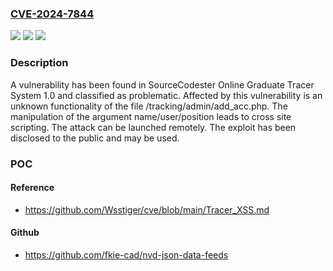 ### [CVE-2024-7844](https://cve.mitre.org/cgi-bin/cvename.cgi?name=CVE-2024-7844)
![](https://img.shields.io/static/v1?label=Product&message=Online%20Graduate%20Tracer%20System&color=blue)
![](https://img.shields.io/static/v1?label=Version&message=%3D%201.0%20&color=brighgreen)
![](https://img.shields.io/static/v1?label=Vulnerability&message=CWE-79%20Cross%20Site%20Scripting&color=brighgreen)

### Description

A vulnerability has been found in SourceCodester Online Graduate Tracer System 1.0 and classified as problematic. Affected by this vulnerability is an unknown functionality of the file /tracking/admin/add_acc.php. The manipulation of the argument name/user/position leads to cross site scripting. The attack can be launched remotely. The exploit has been disclosed to the public and may be used.

### POC

#### Reference
- https://github.com/Wsstiger/cve/blob/main/Tracer_XSS.md

#### Github
- https://github.com/fkie-cad/nvd-json-data-feeds

